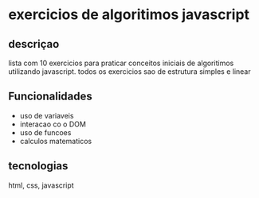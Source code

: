 # exercicios de algoritimos javascript
 
 ## descriçao
 lista com 10 exercicios para praticar conceitos iniciais de algoritimos utilizando javascript. todos os exercicios sao de estrutura simples e linear

 

## Funcionalidades
- uso de variaveis
- interacao co o DOM
- uso de funcoes
- calculos matematicos

## tecnologias
html, css, javascript

